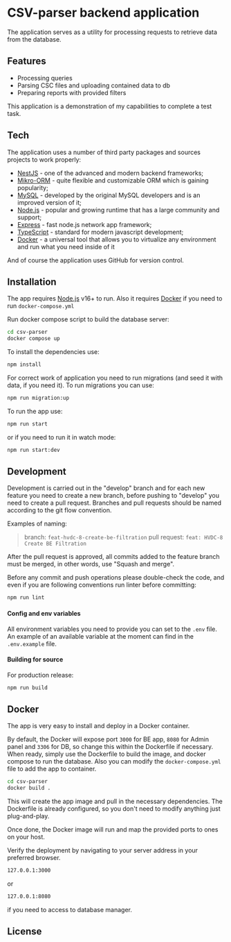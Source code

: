# CSV-parser backend application

The application serves as a utility for processing requests to retrieve data from the database.

## Features

- Processing queries
- Parsing CSC files and uploading contained data to db
- Preparing reports with provided filters

This application is a demonstration of my capabilities to complete a test task.

## Tech

The application uses a number of third party packages and sources projects to work properly:

- [NestJS][nest] - one of the advanced and modern backend frameworks;
- [Mikro-ORM][orm] - quite flexible and customizable ORM which is gaining popularity;
- [MySQL][mysql] - developed by the original MySQL developers and is an improved version of it;
- [Node.js][node] - popular and growing runtime that has a large community and support;
- [Express][express] - fast node.js network app framework;
- [TypeScript][ts] - standard for modern javascript development;
- [Docker][docker] - a universal tool that allows you to virtualize any environment and run what you need inside of it

And of course the application uses GitHub for version control.

## Installation

The app requires [Node.js][node] v16+ to run.
Also it requires [Docker][docker] if you need to run `docker-compose.yml`

Run docker compose script to build the database server:

```sh
cd csv-parser
docker compose up
```

To install the dependencies use:

```sh
npm install
```

For correct work of application you need to run migrations (and seed it with data, if you need it).
To run migrations you can use:

```sh
npm run migration:up
```

To run the app use:

```sh
npm run start
```

or if you need to run it in watch mode:

```sh
npm run start:dev
```

## Development

Development is carried out in the "develop" branch and for each new feature you need to create a new branch, before pushing to "develop" you need to create a pull request.
Branches and pull requests should be named according to the git flow convention.

Examples of naming:

> branch: `feat-hvdc-8-create-be-filtration`
> pull request: `feat: HVDC-8 Create BE Filtration`

After the pull request is approved, all commits added to the feature branch must be merged, in other words, use "Squash and merge".

Before any commit and push operations please double-check the code, and even if you are following conventions run linter before committing:

```sh
npm run lint
```

#### Config and env variables

All environment variables you need to provide you can set to the `.env` file.
An example of an available variable at the moment can find in the `.env.example` file.

#### Building for source

For production release:

```sh
npm run build
```

## Docker

The app is very easy to install and deploy in a Docker container.

By default, the Docker will expose port `3000` for BE app, `8080` for Admin panel and `3306` for DB, so change this within the Dockerfile if necessary. When ready, simply use the Dockerfile to
build the image, and docker compose to run the database.
Also you can modify the `docker-compose.yml` file to add the app to container.

```sh
cd csv-parser
docker build .
```

This will create the app image and pull in the necessary dependencies.
The Dockerfile is already configured, so you don't need to modify anything just plug-and-play.

Once done, the Docker image will run and map the provided ports to ones on your host.

Verify the deployment by navigating to your server address in your preferred browser.

```sh
127.0.0.1:3000
```

or

```sh
127.0.0.1:8080
```

if you need to access to database manager.

## License

[rep1]: https://github.com/futuro-team/hvdc-map-frontend
[nest]: https://docs.nestjs.com/
[node]: https://nodejs.org/en/
[orm]: https://mikro-orm.io/docs/installation
[ts]: https://www.typescriptlang.org/
[express]: https://expressjs.com/
[mysql]: https://www.mysql.com/
[docker]: https://www.docker.com/
